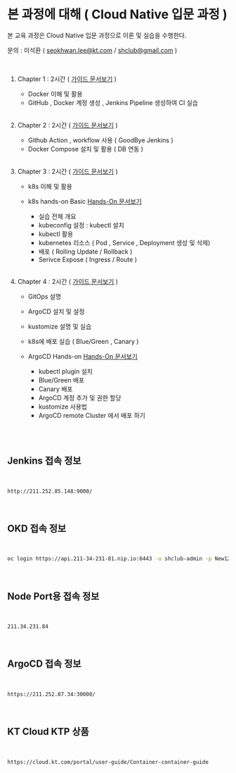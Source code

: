 # 본 과정에 대해  ( Cloud Native 입문 과정 )
 
본 교육 과정은 Cloud Native 입문 과정으로 이론 및 실습을 수행한다.
 

문의 :  이석환 ( seokhwan.lee@kt.com / shclub@gmail.com )

<br/>

1. Chapter 1 : 2시간  ( [가이드 문서보기](./chapter1.md) )  

     - Docker 이해 및 활용 
     - GitHub , Docker 계정 생성 , Jenkins Pipeline 생성하여 CI 실습 

     <br/>

2. Chapter 2 : 2시간  ( [가이드 문서보기](./chapter2.md) )  

     - Github Action , workflow 사용 ( GoodBye Jenkins ) 
     - Docker Compose 설치 및 활용 ( DB 연동 )  

     <br/>

3. Chapter 3 : 2시간   ( [가이드 문서보기](./chapter3.md) )  

     - k8s 이해 및 활용
     - k8s hands-on Basic [ Hands-On 문서보기 ](./k8s_basic_hands_on.md)  

          - 실습 전체 개요
          - kubeconfig 설정 : kubectl 설치
          - kubectl 활용
          - kubernetes 리소스 ( Pod , Service , Deployment 생성 및 삭제)
          - 배포 ( Rolling Update / Rollback )
          - Serivce Expose ( Ingress / Route )  

     <br/>

4. Chapter 4 : 2시간   ( [가이드 문서보기](./chapter4.md) ) 

     - GitOps 설명 
     - ArgoCD 설치 및 설정 
     - kustomize 설명 및 실습
     - k8s에 배포 실습 ( Blue/Green , Canary )  
     - ArgoCD Hands-on [ Hands-On 문서보기 ](./argocd_hands_on.md) 

          - kubectl plugin 설치
          - Blue/Green 배포
          - Canary 배포
          - ArgoCD 계정 추가 및 권한 할당
          - kustomize 사용법
          - ArgoCD remote Cluster 에서 배포 하기 

     <br/>

<br/>

## Jenkins 접속 정보
 
<br/>

```bash
http://211.252.85.148:9000/
```  

<br/>

## OKD 접속 정보
 
<br/>

```bash
oc login https://api.211-34-231-81.nip.io:6443 -u shclub-admin -p New1234! --insecure-skip-tls-verify
```  

<br/>

## Node Port용  접속 정보
 
<br/>

```bash
211.34.231.84
```  

<br/>

## ArgoCD 접속 정보
 
<br/>

```bash
https://211.252.87.34:30000/
```  

<br/>

## KT Cloud KTP 상품
 
<br/>

```bash
https://cloud.kt.com/portal/user-guide/Container-container-guide
```  


